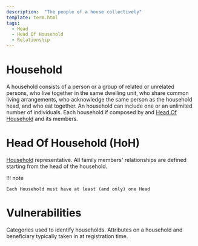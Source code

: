 ```yaml
---
description:  "The people of a house collectively"
template: term.html
tags:
  - Head
  - Head Of Household
  - Relationship
---
```


# Household

A household consists of a person or a group of related or unrelated persons,
who live together in the same dwelling unit, who share common living arrangements,
who acknowledge the same person as the household head, and who eat together. 
An household can include one or an unlimited number of individuals. 
Each household if composed by and [Head Of Household](hoh) and its members.


# Head Of Household (HoH)

[Household](household) representative. All family members' relationships are defined starting from the head of the household.

!!! note

    Each Household must have at least (and only) one Head

# Vulnerabilities

Categories used to identify households. Attributes on a household and
        beneficiary typically taken in at registration time.
